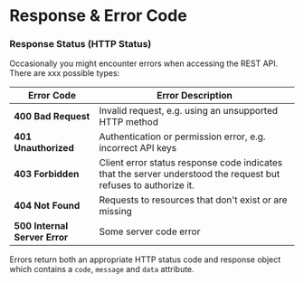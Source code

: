 # Response & Error Code

### Response Status (HTTP Status)

Occasionally you might encounter errors when accessing the REST API. There are xxx possible types:


| Error Code | Error Description |
| ------ | ------ |
| **400 Bad Request** | Invalid request, e.g. using an unsupported HTTP method |
| **401 Unauthorized** | Authentication or permission error, e.g. incorrect API keys |
| **403 Forbidden** | Client error status response code indicates that the server understood the request but refuses to authorize it. |
| **404 Not Found** | Requests to resources that don't exist or are missing |
| **500 Internal Server Error** | Some server code error |

Errors return both an appropriate HTTP status code and response object which contains a `code`, `message` and `data` attribute.

